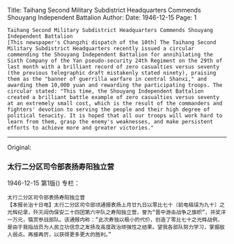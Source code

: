 Title: Taihang Second Military Subdistrict Headquarters Commends Shouyang Independent Battalion
Author: 
Date: 1946-12-15
Page: 1

    Taihang Second Military Subdistrict Headquarters Commends Shouyang Independent Battalion
    [This newspaper's Changzhi dispatch of the 10th] The Taihang Second Military Subdistrict Headquarters recently issued a circular commending the Shouyang Independent Battalion for annihilating the Sixth Company of the Yan pseudo-security 24th Regiment on the 29th of last month with a brilliant record of zero casualties versus seventy (the previous telegraphic draft mistakenly stated ninety), praising them as the "banner of guerrilla warfare in central Shanxi," and awarding them 10,000 yuan and rewarding the participating troops. The circular stated: "This time, the Shouyang Independent Battalion created a brilliant battle example of zero casualties versus seventy at an extremely small cost, which is the result of the commanders and fighters' devotion to serving the people and their high degree of political tenacity. It is hoped that all our troops will work hard to learn from them, grasp the enemy's weaknesses, and make persistent efforts to achieve more and greater victories."



<hr /> 

Original: 


### 太行二分区司令部表扬寿阳独立营

1946-12-15
第1版()
专栏：

    太行二分区司令部表扬寿阳独立营
    【本报长治十日电】太行二分区司令部顷通报表扬上月廿九日以零比七十（前电稿误为九十）之光辉纪录，歼灭阎伪保安二十四团第六中队之寿阳独立营，誉为“晋中游击战争之旗帜”，并奖洋一万元，犒赏参战部队。该通报内称：“此次寿独以极小的代价，创造了零比七十之光辉战例，是由于我指战员为人民立功信念之发扬及高度政治顽强性之结果。望我各部队努力学习，掌握敌人弱点。再接再厉，以获得更多更大的胜利。”
